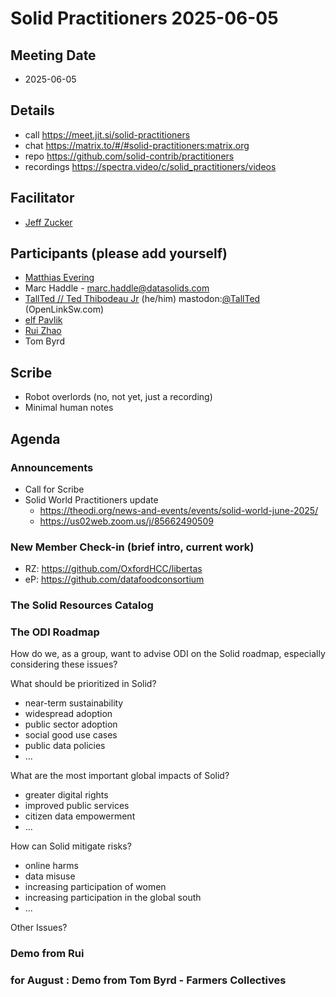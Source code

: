 # Solid Practitioners 2025-06-05

## Meeting Date
* 2025-06-05

## Details
* call https://meet.jit.si/solid-practitioners
* chat https://matrix.to/#/#solid-practitioners:matrix.org
* repo https://github.com/solid-contrib/practitioners
* recordings https://spectra.video/c/solid_practitioners/videos

## Facilitator 

* [Jeff Zucker](mailto:dubzed@gmail.com)


## Participants (please add yourself)

* [Matthias Evering](https://solidweb.me/testpro/)
* Marc Haddle - marc.haddle@datasolids.com
* [TallTed // Ted Thibodeau Jr](https://github.com/TallTed) (he/him) mastodon:[@TallTed](https://mastodon.social/@TallTed) (OpenLinkSw.com)
* [elf Pavlik](https://elf-pavlik.hackers4peace.net)
* [Rui Zhao](https://me.ryey.icu)
* Tom Byrd


## Scribe
* Robot overlords (no, not yet, just a recording)
* Minimal human notes


## Agenda

### Announcements
* Call for Scribe
* Solid World Practitioners update
    * https://theodi.org/news-and-events/events/solid-world-june-2025/
    * https://us02web.zoom.us/j/85662490509

### New Member Check-in (brief intro, current work)  

* RZ: https://github.com/OxfordHCC/libertas
* eP: https://github.com/datafoodconsortium

### The Solid Resources Catalog

### The ODI Roadmap

How do we, as a group, want to advise ODI on the Solid roadmap, especially considering these issues? 

What should be prioritized in Solid?

* near-term sustainability
* widespread adoption
* public sector adoption
* social good use cases
* public data policies
* ...

What are the most important global impacts of Solid?
* greater digital rights
* improved public services
* citizen data empowerment
* ...

How can Solid mitigate risks?
* online harms
* data misuse
* increasing participation of women
* increasing participation in the global south
* ...

Other Issues?

### Demo from Rui

### for August : Demo from Tom Byrd - Farmers Collectives 


